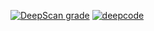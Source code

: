 [![DeepScan grade](https://deepscan.io/api/teams/12568/projects/15602/branches/314486/badge/grade.svg)](https://deepscan.io/dashboard#view=project&tid=12568&pid=15602&bid=314486)
[![deepcode](https://www.deepcode.ai/api/gh/badge?key=eyJhbGciOiJIUzI1NiIsInR5cCI6IkpXVCJ9.eyJwbGF0Zm9ybTEiOiJnaCIsIm93bmVyMSI6Im5obG9uZzIiLCJyZXBvMSI6ImVzcGVyb2otcXVpenpvciIsImluY2x1ZGVMaW50IjpmYWxzZSwiYXV0aG9ySWQiOjI2NzY3LCJpYXQiOjE2MTExNTA2ODZ9.tdzftW_56VAeBYAGKq8D70e8ZxaC4tWDQymOtXyW5WA)](https://www.deepcode.ai/app/gh/nhlong2/esperoj-quizzor/_/dashboard?utm_content=gh%2Fnhlong2%2Fesperoj-quizzor)